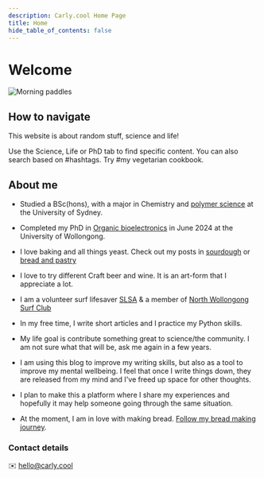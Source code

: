 ```yaml
---
description: Carly.cool Home Page
title: Home
hide_table_of_contents: false
---
```

# Welcome

![Morning paddles](/img/homepage-hero.png)

## How to navigate
This website is about random stuff, science and life! 

Use the Science, Life or PhD tab to find specific content. You can also search based on #hashtags. Try #my vegetarian cookbook. 


## About me
- Studied a BSc(hons), with a major in Chemistry and [polymer science](/science/polymer-science/polymers) at the University of Sydney. 
- Completed my PhD in [Organic bioelectronics](/science/organic-bioelectronics) in June 2024 at the University of Wollongong.
- I love baking and all things yeast. Check out my posts in [sourdough](/life/cooking/sourdough) or [bread and pastry](/life/cooking/bread-and-pastry)
- I love to try different Craft beer and wine. It is an art-form that I appreciate a lot. 
- I am a volunteer surf lifesaver [SLSA](life/surf-lifesaving) & a member of [North Wollongong Surf Club](https://nwslsc.com.au/)
- In my free time, I write short articles and I practice my Python skills. 
- My life goal is contribute something great to science/the community. I am not sure what that will be, ask me again in a few years.
- I am using this blog to improve my writing skills, but also as a tool to improve my mental wellbeing. I feel that once I write things down, they are released from my mind and I've freed up space for other thoughts. 
- I plan to make this a platform where I share my experiences and hopefully it may help someone going through the same situation. 

- At the moment, I am in love with making bread. [Follow my bread making journey](/life/cooking/bread-and-pastry/bread). 

### Contact details
✉️ hello@carly.cool
